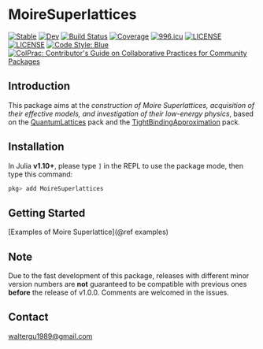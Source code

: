 # MoireSuperlattices

[![Stable](https://img.shields.io/badge/docs-stable-blue.svg)](https://Quantum-Many-Body.github.io/MoireSuperlattices.jl/stable/)
[![Dev](https://img.shields.io/badge/docs-dev-blue.svg)](https://Quantum-Many-Body.github.io/MoireSuperlattices.jl/dev/)
[![Build Status](https://github.com/Quantum-Many-Body/MoireSuperlattices.jl/actions/workflows/CI.yml/badge.svg?branch=main)](https://github.com/Quantum-Many-Body/MoireSuperlattices.jl/actions/workflows/CI.yml?query=branch%3Amain)
[![Coverage](https://codecov.io/gh/Quantum-Many-Body/MoireSuperlattices.jl/branch/main/graph/badge.svg)](https://codecov.io/gh/Quantum-Many-Body/MoireSuperlattices.jl)
[![996.icu](https://img.shields.io/badge/link-996.icu-red.svg)](https://996.icu)
[![LICENSE](https://img.shields.io/badge/License-Apache%202.0-blue.svg)](https://opensource.org/licenses/Apache-2.0)
[![LICENSE](https://img.shields.io/badge/license-Anti%20996-blue.svg)](https://github.com/996icu/996.ICU/blob/master/LICENSE)
[![Code Style: Blue](https://img.shields.io/badge/code%20style-blue-4495d1.svg)](https://github.com/invenia/BlueStyle)
[![ColPrac: Contributor's Guide on Collaborative Practices for Community Packages](https://img.shields.io/badge/ColPrac-Contributor's%20Guide-blueviolet)](https://github.com/SciML/ColPrac)

## Introduction

This package aims at the *construction of Moire Superlattices, acquisition of their effective models, and investigation of their low-energy physics*, based on the [QuantumLattices](https://github.com/Quantum-Many-Body/QuantumLattices.jl) pack and the [TightBindingApproximation](https://github.com/Quantum-Many-Body/TightBindingApproximation.jl) pack.

## Installation

In Julia **v1.10+**, please type `]` in the REPL to use the package mode, then type this command:

```julia
pkg> add MoireSuperlattices
```

## Getting Started

[Examples of Moire Superlattice](@ref examples)

## Note

Due to the fast development of this package, releases with different minor version numbers are **not** guaranteed to be compatible with previous ones **before** the release of v1.0.0. Comments are welcomed in the issues.

## Contact
waltergu1989@gmail.com